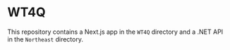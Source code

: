 # WT4Q

This repository contains a Next.js app in the `WT4Q` directory and a .NET API in the `Northeast` directory.
